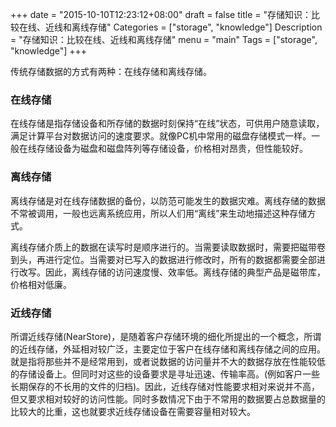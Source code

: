 +++
date = "2015-10-10T12:23:12+08:00"
draft = false
title = "存储知识：比较在线、近线和离线存储"
Categories = ["storage", "knowledge"]
Description = "存储知识：比较在线、近线和离线存储"
menu = "main"
Tags = ["storage", "knowledge"]
+++

传统存储数据的方式有两种：在线存储和离线存储。

### 在线存储
在线存储是指存储设备和所存储的数据时刻保持“在线”状态，可供用户随意读取，满足计算平台对数据访问的速度要求。就像PC机中常用的磁盘存储模式一样。一般在线存储设备为磁盘和磁盘阵列等存储设备，价格相对昂贵，但性能较好。

### 离线存储
离线存储是对在线存储数据的备份，以防范可能发生的数据灾难。离线存储的数据不常被调用，一般也远离系统应用，所以人们用“离线”来生动地描述这种存储方式。

离线存储介质上的数据在读写时是顺序进行的。当需要读取数据时，需要把磁带卷到头，再进行定位。当需要对已写入的数据进行修改时，所有的数据都需要全部进行改写。因此，离线存储的访问速度慢、效率低。离线存储的典型产品是磁带库，价格相对低廉。

### 近线存储
所谓近线存储(NearStore)，是随着客户存储环境的细化所提出的一个概念，所谓的近线存储，外延相对较广泛，主要定位于客户在线存储和离线存储之间的应用。就是指将那些并不是经常用到，或者说数据的访问量并不大的数据存放在性能较低的存储设备上。但同时对这些的设备要求是寻址迅速、传输率高。(例如客户一些长期保存的不长用的文件的归档)。因此，近线存储对性能要求相对来说并不高，但又要求相对较好的访问性能。同时多数情况下由于不常用的数据要占总数据量的比较大的比重，这也就要求近线存储设备在需要容量相对较大。
